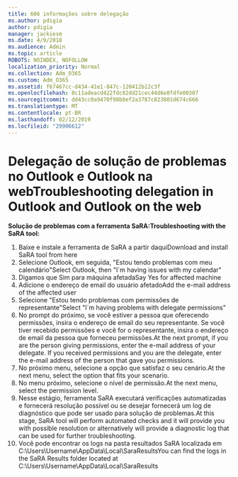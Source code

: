 ```yaml
---
title: 606 informações sobre delegação
ms.author: pdigia
author: pdigia
manager: jackiesm
ms.date: 4/9/2018
ms.audience: Admin
ms.topic: article
ROBOTS: NOINDEX, NOFOLLOW
localization_priority: Normal
ms.collection: Adm_O365
ms.custom: Adm_O365
ms.assetid: f67467cc-d434-41e1-847c-120412b12c3f
ms.openlocfilehash: 8c11adeacd422fdc82dd21cec44d6e8fdfe00307
ms.sourcegitcommit: dd43cc0a9470f98b8ef2a3787c823801d674c666
ms.translationtype: MT
ms.contentlocale: pt-BR
ms.lasthandoff: 02/12/2019
ms.locfileid: "29906612"
---
```

# <a name="troubleshooting-delegation-in-outlook-and-outlook-on-the-web"></a><span data-ttu-id="410cc-102">Delegação de solução de problemas no Outlook e Outlook na web</span><span class="sxs-lookup"><span data-stu-id="410cc-102">Troubleshooting delegation in Outlook and Outlook on the web</span></span>

<span data-ttu-id="410cc-103">**Solução de problemas com a ferramenta SaRA:**</span><span class="sxs-lookup"><span data-stu-id="410cc-103">**Troubleshooting with the SaRA tool:**</span></span>

1. <span data-ttu-id="410cc-104">Baixe e instale a ferramenta de SaRA a partir daqui</span><span class="sxs-lookup"><span data-stu-id="410cc-104">Download and install SaRA tool from here</span></span>
1. <span data-ttu-id="410cc-105">Selecione Outlook, em seguida, "Estou tendo problemas com meu calendário"</span><span class="sxs-lookup"><span data-stu-id="410cc-105">Select Outlook, then "I\`m having issues with my calendar"</span></span>
1. <span data-ttu-id="410cc-106">Digamos que Sim para máquina afetada</span><span class="sxs-lookup"><span data-stu-id="410cc-106">Say Yes for affected machine</span></span>
1. <span data-ttu-id="410cc-107">Adicione o endereço de email do usuário afetado</span><span class="sxs-lookup"><span data-stu-id="410cc-107">Add the e-mail address of the affected user</span></span>
1. <span data-ttu-id="410cc-108">Selecione "Estou tendo problemas com permissões de representante"</span><span class="sxs-lookup"><span data-stu-id="410cc-108">Select "I\`m having problems with delegate permissions"</span></span>
1. <span data-ttu-id="410cc-p101">No prompt do próximo, se você estiver a pessoa que oferecendo permissões, insira o endereço de email do seu representante. Se você tiver recebido permissões e você for o representante, insira o endereço de email da pessoa que forneceu permissões.</span><span class="sxs-lookup"><span data-stu-id="410cc-p101">At the next prompt, if you are the person giving permissions, enter the e-mail address of your delegate. If you received permissions and you are the delegate, enter the e-mail address of the person that gave you permissions.</span></span>
1. <span data-ttu-id="410cc-111">No próximo menu, selecione a opção que satisfaz o seu cenário.</span><span class="sxs-lookup"><span data-stu-id="410cc-111">At the next menu, select the option that fits your scenario.</span></span> 
1. <span data-ttu-id="410cc-112">No menu próximo, selecione o nível de permissão.</span><span class="sxs-lookup"><span data-stu-id="410cc-112">At the next menu, select the permission level.</span></span>
1. <span data-ttu-id="410cc-113">Nesse estágio, ferramenta SaRA executará verificações automatizadas e fornecerá resolução possível ou se desejar fornecerá um log de diagnóstico que pode ser usado para solução de problemas.</span><span class="sxs-lookup"><span data-stu-id="410cc-113">At this stage, SaRA tool will perform automated checks and it will provide you with possible resolution or alternatively will provide a diagnostic log that can be used for further troubleshooting.</span></span>
1. <span data-ttu-id="410cc-114">Você pode encontrar os logs na pasta resultados SaRA localizada em C:\Users\Username\AppData\Local\SaraResults</span><span class="sxs-lookup"><span data-stu-id="410cc-114">You can find the logs in the SaRA Results folder located at C:\Users\Username\AppData\Local\SaraResults</span></span>